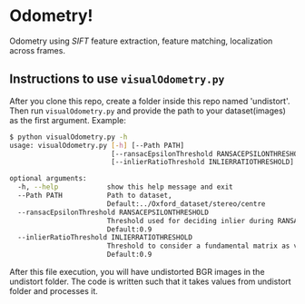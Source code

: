 # Odometry!
Odometry using *SIFT* feature extraction, feature matching, localization across frames.

## Instructions to use `visualOdometry.py`
After you clone this repo, create a folder inside this repo named 'undistort'. Then run `visualOdometry.py` and provide the path to your dataset(images) as the first argument. Example:
```bash
$ python visualOdometry.py -h
usage: visualOdometry.py [-h] [--Path PATH]
                         [--ransacEpsilonThreshold RANSACEPSILONTHRESHOLD]
                         [--inlierRatioThreshold INLIERRATIOTHRESHOLD]

optional arguments:
  -h, --help            show this help message and exit
  --Path PATH           Path to dataset,
                        Default:../Oxford_dataset/stereo/centre
  --ransacEpsilonThreshold RANSACEPSILONTHRESHOLD
                        Threshold used for deciding inlier during RANSAC,
                        Default:0.9
  --inlierRatioThreshold INLIERRATIOTHRESHOLD
                        Threshold to consider a fundamental matrix as valid,
                        Default:0.9

```
After this file execution, you will have undistorted BGR images in the undistort folder. The code is written such that it takes values from undistort folder and processes it.
